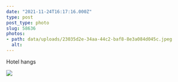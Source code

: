 ```yaml
---
date: "2021-11-24T16:17:16.000Z"
type: post 
post_type: photo
slug: 58636
photos: 
- path: data/uploads/23035d2e-34aa-44c2-baf8-8e3a084d045c.jpeg
  alt: 
---
```

Hotel hangs


![](https://brandontreb.com/data/uploads/23035d2e-34aa-44c2-baf8-8e3a084d045c.jpeg)

